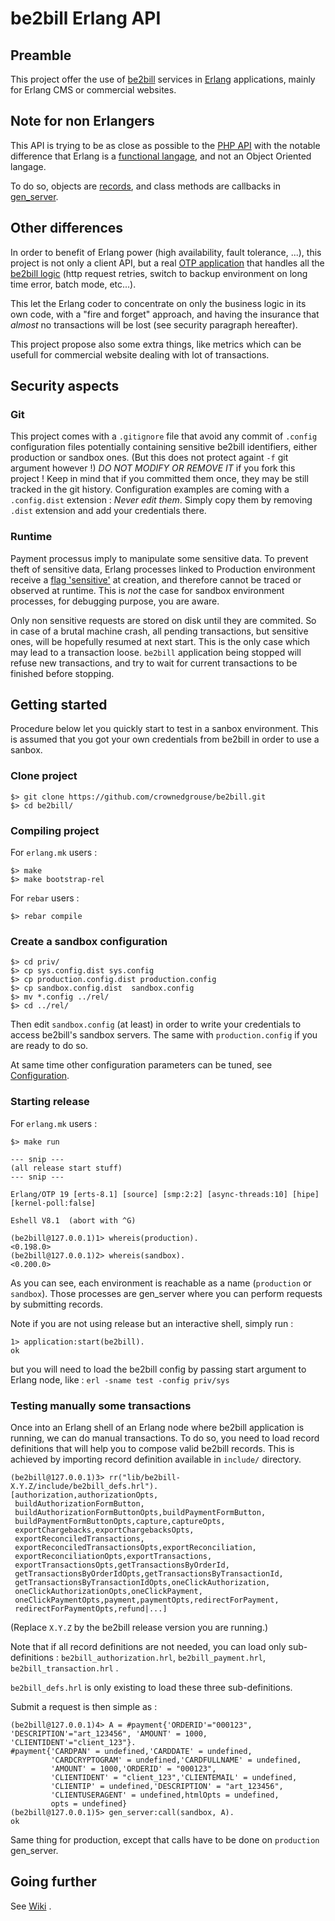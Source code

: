 # be2bill Erlang API #

## Preamble ##
This project offer the use of [be2bill](https://www.be2bill.com/en/) services 
in [Erlang](http://www.erlang.org/) applications, mainly for Erlang CMS 
or commercial websites.

## Note for non Erlangers ##
This API is trying to be as close as possible to the [PHP API](https://github.com/Be2bill/php-merchant-api) 
with the notable difference that Erlang is a [functional langage](https://en.wikipedia.org/wiki/Erlang_(programming_language)), 
and not an Object Oriented langage.

To do so, objects are [records](http://erlang.org/doc/reference_manual/records.html), 
and class methods are callbacks in [gen_server](http://erlang.org/doc/design_principles/gen_server_concepts.html).

## Other differences ##
In order to benefit of Erlang power (high availability, fault tolerance, ...), 
this project is not only a client API, but a real [OTP application](http://erlang.org/doc/design_principles/applications.html#id80391) 
that handles all the [be2bill logic](https://developer.be2bill.com/platform) 
(http request retries, switch to backup environment on long time error, batch mode, etc...).

This let the Erlang coder to concentrate on only the business logic in 
its own code, with a "fire and forget" approach, and having the insurance that 
_almost_ no transactions will be lost (see security paragraph hereafter).

This project propose also some extra things, like metrics which can be usefull 
for commercial website dealing with lot of transactions.

## Security aspects ##
### Git ###
This project comes with a `.gitignore` file that avoid any commit of `.config` configuration
files potentially containing sensitive be2bill identifiers, either production or sandbox ones.
(But this does not protect againt `-f` git argument however !) 
*DO NOT MODIFY OR REMOVE IT* if you fork this project ! 
Keep in mind that if you committed them once, they may be still tracked in the git history.
Configuration examples are coming with a `.config.dist` extension : *Never edit them*. 
Simply copy them by removing `.dist` extension and add your credentials there.

### Runtime ###
Payment processus imply to manipulate some sensitive data.
To prevent theft of sensitive data, Erlang processes linked to Production environment
receive a [flag 'sensitive'](http://erlang.org/doc/man/erlang.html#process_flag-2)
at creation, and therefore cannot be traced or observed at runtime.
This is *not* the case for sandbox environment processes, for debugging purpose, 
you are aware. 

Only non sensitive requests are stored on disk until they are commited.
So in case of a brutal machine crash, all pending transactions, but sensitive ones,
will be hopefully resumed at next start. 
This is the only case which may lead to a transaction loose.
`be2bill` application being stopped will refuse new transactions, 
and try to wait for current transactions to be finished before stopping.

## Getting started ##
Procedure below let you quickly start to test in a sanbox environment.
This is assumed that you got your own credentials from be2bill in order to use a sanbox.

### Clone project ###
```
$> git clone https://github.com/crownedgrouse/be2bill.git
$> cd be2bill/

```

### Compiling project ###
For `erlang.mk` users :

```
$> make
$> make bootstrap-rel
```

For `rebar` users :

```
$> rebar compile
```

### Create a sandbox configuration ###

```
$> cd priv/
$> cp sys.config.dist sys.config
$> cp production.config.dist production.config
$> cp sandbox.config.dist  sandbox.config
$> mv *.config ../rel/
$> cd ../rel/

```
Then edit `sandbox.config` (at least) in order to write your credentials to access be2bill's sandbox servers. 
The same with `production.config` if you are ready to do so.

At same time other configuration parameters can be tuned, see [Configuration](https://github.com/crownedgrouse/be2bill/wiki/Configuration).

### Starting release ###
For `erlang.mk` users :
```
$> make run

--- snip ---
(all release start stuff)
--- snip ---

Erlang/OTP 19 [erts-8.1] [source] [smp:2:2] [async-threads:10] [hipe] [kernel-poll:false]

Eshell V8.1  (abort with ^G)

(be2bill@127.0.0.1)1> whereis(production).
<0.198.0>
(be2bill@127.0.0.1)2> whereis(sandbox).   
<0.200.0>
```
As you can see, each environment is reachable as a name (`production` or `sandbox`).
Those processes are gen_server where you can perform requests by submitting records.

Note if you are not using release but an interactive shell, simply run : 
```
1> application:start(be2bill).
ok
```
but you will need to load the be2bill config by passing start argument to Erlang node, like : `erl -sname test -config priv/sys `

### Testing manually some transactions ###

Once into an Erlang shell of an Erlang node where be2bill application is running, we can do manual transactions.
To do so, you need to load record definitions that will help you to compose valid be2bill records.
This is achieved by importing record definition available in `include/` directory.

```
(be2bill@127.0.0.1)3> rr("lib/be2bill-X.Y.Z/include/be2bill_defs.hrl").
[authorization,authorizationOpts,
 buildAuthorizationFormButton,
 buildAuthorizationFormButtonOpts,buildPaymentFormButton,
 buildPaymentFormButtonOpts,capture,captureOpts,
 exportChargebacks,exportChargebacksOpts,
 exportReconciledTransactions,
 exportReconciledTransactionsOpts,exportReconciliation,
 exportReconciliationOpts,exportTransactions,
 exportTransactionsOpts,getTransactionsByOrderId,
 getTransactionsByOrderIdOpts,getTransactionsByTransactionId,
 getTransactionsByTransactionIdOpts,oneClickAuthorization,
 oneClickAuthorizationOpts,oneClickPayment,
 oneClickPaymentOpts,payment,paymentOpts,redirectForPayment,
 redirectForPaymentOpts,refund|...]
```
(Replace `X.Y.Z` by the be2bill release version you are running.)

Note that if all record definitions are not needed, you can load only sub-definitions :
`be2bill_authorization.hrl`, `be2bill_payment.hrl`, `be2bill_transaction.hrl` .

`be2bill_defs.hrl` is only existing to load these three sub-definitions.

Submit a request is then simple as :
```
(be2bill@127.0.0.1)4> A = #payment{'ORDERID'="000123", 'DESCRIPTION'="art_123456", 'AMOUNT' = 1000, 'CLIENTIDENT'="client_123"}.   
#payment{'CARDPAN' = undefined,'CARDDATE' = undefined,
         'CARDCRYPTOGRAM' = undefined,'CARDFULLNAME' = undefined,
         'AMOUNT' = 1000,'ORDERID' = "000123",
         'CLIENTIDENT' = "client_123",'CLIENTEMAIL' = undefined,
         'CLIENTIP' = undefined,'DESCRIPTION' = "art_123456",
         'CLIENTUSERAGENT' = undefined,htmlOpts = undefined,
         opts = undefined}
(be2bill@127.0.0.1)5> gen_server:call(sandbox, A).
ok
```
Same thing for production, except that calls have to be done on `production` gen_server.

## Going further ##
See [Wiki](https://github.com/crownedgrouse/be2bill/wiki) .








